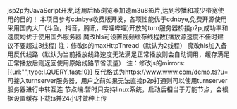 jsp2p为JavaScript开发,适用后h5浏览器加速m3u8影片,达到秒播和减少带宽使用的目的！
本项目参考cdnbye收费版开发，各项性能优于cdnbye,免费开源使用
采用国内大厂(斗鱼，抖音，腾讯，哔哩哔哩)开放的turn服务器桥接p2p,成功率和速度均优于使用国外服务器
魔改hls可设置视频缓存线程数(播放源速度不佳时建议不要超过3线程)
  注：修改js的maxHttpThread（默认为2线程）
魔改hls加入备用反代线路（默认为当前播放线路速度无法满足正常播放则会自动调用，缓存满足正常播放后则返回使用原始线路节省流量）
  注：修改js的mirrors:[{url:"",type:I.QUERY,fast:!0}]   反代格式为https://www.www.com/demo.ts?u=
可接入turnserver服务器，用户之前如果无法直接p2p打通则可以使用turnserver服务器进行中转互连
节点端:暂时只支持linux系统，启动后相当于万能节点，会根据设置缓存下载ts并24小时做种上传
